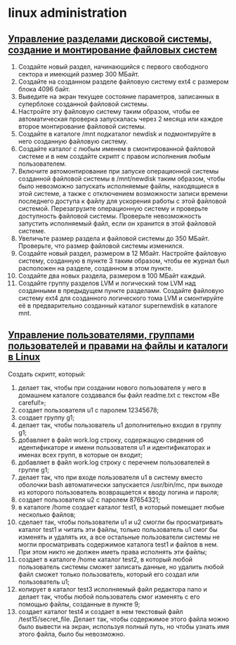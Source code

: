 # linux administration

## [Управление разделами дисковой системы, создание и монтирование файловых систем](administrating.md)

1. Создайте новый раздел, начинающийся с первого свободного сектора и имеющий размер
300 МБайт.
2. Создайте на созданном разделе файловую систему ext4 с размером блока 4096 байт.
3. Выведите на экран текущее состояние параметров, записанных в суперблоке созданной
файловой системы.
4. Настройте эту файловую систему таким образом, чтобы ее автоматическая проверка
запускалась через 2 месяца или каждое второе монтирование файловой системы.
5. Создайте в каталоге /mnt подкаталог newdisk и подмонтируйте в него созданную
файловую систему.
6. Создайте каталог с любым именем в смонтированной файловой системе и в нем создайте
скрипт с правом исполнения любым пользователем.
7. Включите автомонтирование при запуске операционной системы созданной файловой
системы в /mnt/newdisk таким образом, чтобы было невозможно запускать
исполняемые файлы, находящиеся в этой системе, а также с отключением возможности
записи времени последнего доступа к файлу для ускорения работы с этой файловой 
системой. Перезагрузите операционную систему и проверьте доступность файловой
системы. Проверьте невозможность запустить исполняемый файл, если он хранится в этой
файловой системе.
8. Увеличьте размер раздела и файловой системы до 350 МБайт. Проверьте, что размер
файловой системы изменился.
9. Создайте новый раздел, размером в 12 Мбайт. Настройте файловую систему, созданную в
пункте 3 таким образом, чтобы ее журнал был расположен на разделе, созданном в этом
пункте.
10. Создайте два новых раздела, размером в 100 МБайт каждый.
11. Создайте группу разделов LVM и логический том LVM над созданными в предыдущем
пункте разделами. Создайте файловую систему ext4 для созданного логического тома
LVM и смонтируйте её в предварительно созданный каталог supernewdisk в каталоге
mnt.

## [Управление пользователями, группами пользователей и правами на файлы и каталоги в Linux](script.sh)

Создать скрипт, который:
1. делает так, чтобы при создании нового пользователя у него в домашнем каталоге
создавался бы файл readme.txt с текстом «Be careful!»;
2. создает пользователя u1 с паролем 12345678;
3. создает группу g1;
4. делает так, чтобы пользователь u1 дополнительно входил в группу g1;
5. добавляет в файл work.log строку, содержащую сведения об идентификаторе и имени
пользователя u1 и идентификаторах и именах всех групп, в которые он входит;
6. добавляет в файл work.log строку с перечнем пользователей в группе g1;
7. делает так, что при входе пользователя u1 в систему вместо оболочки bash автоматически
запускается /usr/bin/mc, при выходе из которого пользователь возвращается к вводу
логина и пароля;
8. создает пользователя u2 с паролем 87654321;
9. в каталоге /home создает каталог test1, в который помещает любые несколько файлов;
10. сделает так, чтобы пользователи u1 и u2 смогли бы просматривать каталог test1 и
читать эти файлы, только пользователь u1 смог бы изменять и удалять их, а все остальные
пользователи системы не могли просматривать содержимое каталога test1 и файлов в
нем. При этом никто не должен иметь права исполнять эти файлы;
11. создает в каталоге /home каталог test2, в который любой пользователь системы
сможет записать данные, но удалить любой файл сможет только пользователь, который
его создал или пользователь u1;
12. копирует в каталог test3 исполняемый файл редактора nano и делает так, чтобы любой
пользователь смог изменять с его помощью файлы, созданные в пункте 9;
13. создает каталог test4 и создает в нем текстовый файл /test15/secret_file. Делает
так, чтобы содержимое этого файла можно было вывести на экран, используя полный
путь, но чтобы узнать имя этого файла, было бы невозможно.
